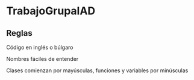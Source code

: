 # TrabajoGrupalAD
## Reglas
Código en inglés o búlgaro

Nombres fáciles de entender

Clases comienzan por mayúsculas, funciones y variables por minúsculas
